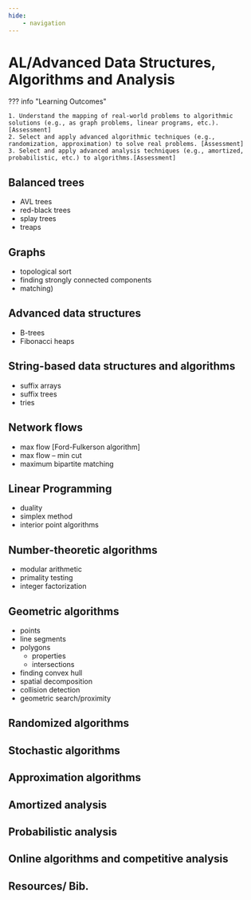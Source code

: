 ```yaml
---
hide:
    - navigation
---
```

# AL/Advanced Data Structures, Algorithms and Analysis

??? info "Learning Outcomes"
    
    1. Understand the mapping of real-world problems to algorithmic solutions (e.g., as graph problems, linear programs, etc.). [Assessment]
    2. Select and apply advanced algorithmic techniques (e.g., randomization, approximation) to solve real problems. [Assessment]
    3. Select and apply advanced analysis techniques (e.g., amortized, probabilistic, etc.) to algorithms.[Assessment]  

## Balanced trees 

- AVL trees
- red-black trees
- splay trees
- treaps

## Graphs 

- topological sort
- finding strongly connected components
- matching)

## Advanced data structures 

- B-trees
- Fibonacci heaps

## String-based data structures and algorithms 

- suffix arrays
- suffix trees
- tries

## Network flows 

- max flow [Ford-Fulkerson algorithm]
- max flow – min cut
- maximum bipartite matching

## Linear Programming 

- duality
- simplex method
- interior point algorithms

## Number-theoretic algorithms 

- modular arithmetic
- primality testing
- integer factorization

## Geometric algorithms 

- points
- line segments
- polygons
    - properties
    - intersections
- finding convex hull
- spatial decomposition
- collision detection
- geometric search/proximity

## Randomized algorithms

## Stochastic algorithms

## Approximation algorithms

## Amortized analysis

## Probabilistic analysis

## Online algorithms and competitive analysis

## Resources/ Bib.